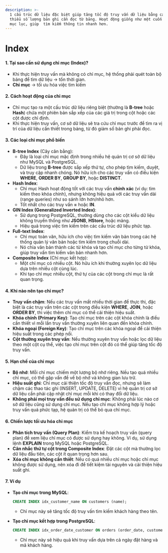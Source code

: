 ```yaml
---
description: >-
  1 cấu trúc dữ liệu đặc biệt giúp tăng tốc độ truy vấn dữ liệu bằng cách giảm
  thiểu số lượng bản ghi cần đọc từ bảng. Hoạt động giống như một cuốn sách có
  mục lục, giúp  tìm kiếm thông tin nhanh hơn.
---
```


# Index

#### 1. **Tại sao cần sử dụng chỉ mục (Index)?**

* Khi  thực hiện truy vấn mà không có chỉ mục, hệ thống phải quét toàn bộ bảng để tìm dữ liệu -> tốn thời gian.
* **Chỉ mục** -> tối ưu hóa việc tìm kiếm

#### 2. **Cách hoạt động của chỉ mục**

* Chỉ mục tạo ra một cấu trúc dữ liệu riêng biệt (thường là **B-tree** hoặc **Hash**) chứa một phiên bản sắp xếp của các giá trị trong cột hoặc các cột được chỉ định.
* Khi thực hiện truy vấn, cơ sở dữ liệu sẽ tra cứu chỉ mục trước để tìm ra vị trí của dữ liệu cần thiết trong bảng, từ đó giảm số bản ghi phải đọc.

#### 3. **Các loại chỉ mục phổ biến**

* **B-tree Index** (Cây cân bằng):
  * Đây là loại chỉ mục mặc định trong nhiều hệ quản trị cơ sở dữ liệu như MySQL và PostgreSQL.
  * Dữ liệu trong **B-tree** được sắp xếp thứ tự, cho phép tìm kiếm, duyệt, và truy cập nhanh chóng. Nó hữu ích cho các truy vấn có điều kiện **WHERE**, **ORDER BY**, **GROUP BY**, hoặc **DISTINCT**.
* **Hash Index**:
  * Chỉ mục Hash hoạt động tốt với các truy vấn **chính xác** (ví dụ: tìm kiếm theo khóa chính), nhưng không hiệu quả với các truy vấn dải (range queries) như so sánh lớn hơn/nhỏ hơn.
  * Tốt nhất cho các truy vấn **=** hoặc **IN**.
* **GIN Index (Generalized Inverted Index)**:
  * Sử dụng trong PostgreSQL, thường dùng cho các cột kiểu dữ liệu không truyền thống như **JSONB**, **HStore**, hoặc mảng.
  * Hiệu quả trong việc tìm kiếm trên các cấu trúc dữ liệu phức tạp.
* **Full-text Index**:
  * Chỉ mục toàn văn, hữu ích cho việc tìm kiếm văn bản trong các hệ thống quản lý văn bản hoặc tìm kiếm trong chuỗi dài.
  * Nó chia văn bản thành các từ khóa và tạo chỉ mục cho từng từ khóa, giúp truy vấn tìm kiếm văn bản nhanh hơn.
* **Composite Index** (Chỉ mục kết hợp):
  * Một chỉ mục có nhiều cột. Nó hữu ích khi thường xuyên lọc dữ liệu dựa trên nhiều cột cùng lúc.
  * Khi tạo chỉ mục nhiều cột, thứ tự của các cột trong chỉ mục là rất quan trọng.

#### 4. **Khi nào nên tạo chỉ mục?**

* **Truy vấn chậm**: Nếu các truy vấn mất nhiều thời gian để thực thi, đặc biệt là các truy vấn trên các cột trong điều kiện **WHERE**, **JOIN**, hoặc **ORDER BY**, thì việc thêm chỉ mục có thể cải thiện hiệu suất.
* **Khóa chính (Primary Key)**: Tạo chỉ mục trên các cột khóa chính là điều cần thiết vì mỗi lần truy vấn thường xuyên liên quan đến khóa chính.
* **Khóa ngoại (Foreign Key)**: Tạo chỉ mục trên các khóa ngoại để cải thiện hiệu suất trong các phép nối.
* **Cột thường xuyên truy vấn**: Nếu thường xuyên truy vấn hoặc lọc dữ liệu theo một cột cụ thể, việc tạo chỉ mục trên cột đó có thể giúp tăng tốc độ truy vấn.

#### 5. **Hạn chế của chỉ mục**

* **Bộ nhớ**: Mỗi chỉ mục chiếm một lượng bộ nhớ riêng. Nếu tạo quá nhiều chỉ mục, có thể gặp vấn đề về bộ nhớ và không gian lưu trữ.
* **Hiệu suất ghi**: Chỉ mục cải thiện tốc độ truy vấn đọc, nhưng sẽ làm chậm các thao tác ghi (INSERT, UPDATE, DELETE) vì hệ quản trị cơ sở dữ liệu cần phải cập nhật chỉ mục mỗi khi có thay đổi dữ liệu.
* **Không phải mọi truy vấn đều sử dụng chỉ mục**: Không phải lúc nào cơ sở dữ liệu cũng sử dụng chỉ mục. Nếu tạo chỉ mục không hợp lý hoặc truy vấn quá phức tạp, hệ quản trị có thể bỏ qua chỉ mục.

#### 6. **Chiến lược tối ưu hóa chỉ mục**

* **Phân tích truy vấn (Query Plan)**: Kiểm tra kế hoạch truy vấn (query plan) để xem liệu chỉ mục có được sử dụng hay không. Ví dụ, sử dụng lệnh **EXPLAIN** trong MySQL hoặc PostgreSQL.
* **Cân nhắc thứ tự cột trong Composite Index**: Đặt các cột mà thường lọc dữ liệu đầu tiên, các cột ít quan trọng hơn sau.
* **Xóa chỉ mục không cần thiết**: Nếu có quá nhiều chỉ mục hoặc chỉ mục không được sử dụng, nên xóa đi để tiết kiệm tài nguyên và cải thiện hiệu suất ghi.

#### 7. **Ví dụ**

*   **Tạo chỉ mục trong MySQL**:

    ```sql
    CREATE INDEX idx_customer_name ON customers (name);
    ```

    * Chỉ mục này sẽ tăng tốc độ truy vấn tìm kiếm khách hàng theo tên.
*   **Tạo chỉ mục kết hợp trong PostgreSQL**:

    ```sql
    CREATE INDEX idx_order_date_customer ON orders (order_date, customer_id);
    ```

    * Chỉ mục này sẽ hiệu quả khi truy vấn dựa trên cả ngày đặt hàng và mã khách hàng.

